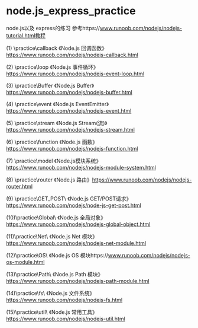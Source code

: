 # node.js_express_practice
node.js以及 express的练习 参考https://www.runoob.com/nodejs/nodejs-tutorial.html教程

(1) \practice\callback              《Node.js 回调函数》https://www.runoob.com/nodejs/nodejs-callback.html

(2) \practice\loop                  《Node.js 事件循环》https://www.runoob.com/nodejs/nodejs-event-loop.html

(3) \practice\Buffer                《Node.js Buffer》 https://www.runoob.com/nodejs/nodejs-buffer.html

(4) \practice\event 				《Node.js EventEmitter》https://www.runoob.com/nodejs/nodejs-event.html

(5) \practice\stream 				《Node.js Stream(流)》https://www.runoob.com/nodejs/nodejs-stream.html

(6) \practice\function 				《Node.js 函数》https://www.runoob.com/nodejs/nodejs-function.html

(7) \practice\model                 《Node.js模块系统》https://www.runoob.com/nodejs/nodejs-module-system.html

(8) \practice\router                《Node.js 路由》https://www.runoob.com/nodejs/nodejs-router.html

(9) \practice\GET_POST\				《Node.js GET/POST请求》https://www.runoob.com/nodejs/node-js-get-post.html

(10)\practice\Global\				《Node.js 全局对象》https://www.runoob.com/nodejs/nodejs-global-object.html

(11)\practice\Net\                  《Node.js Net 模块》https://www.runoob.com/nodejs/nodejs-net-module.html

(12)\practice\OS\					《Node.js OS 模块https://www.runoob.com/nodejs/nodejs-os-module.html

(13)\practice\Path\					《Node.js Path 模块》https://www.runoob.com/nodejs/nodejs-path-module.html

(14)\practice\fs\					《Node.js 文件系统》https://www.runoob.com/nodejs/nodejs-fs.html

(15)\practice\util\					《Node.js 常用工具》https://www.runoob.com/nodejs/nodejs-util.html